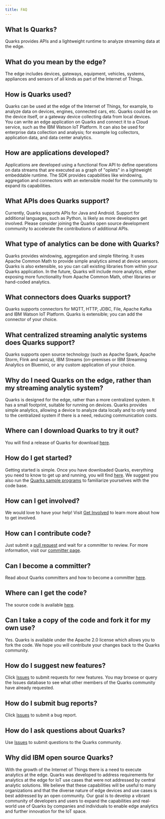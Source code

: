 ```yaml
---
title: FAQ  
---
```

## What Is Quarks?

Quarks provides APIs and a lightweight runtime to analyze streaming data at the edge.

## What do you mean by the edge?

The edge includes devices, gateways, equipment, vehicles, systems, appliances and sensors of all kinds as part of the Internet of Things.

## How is Quarks used?

Quarks can be used at the edge of the Internet of Things, for example, to analyze data on devices, engines, connected cars, etc.  Quarks could be on the device itself, or a gateway device collecting data from local devices.  You can write an edge application on Quarks and connect it to a Cloud service, such as the IBM Watson IoT Platform. It can also be used for enterprise data collection and analysis; for example log collectors, application data, and data center analytics.

## How are applications developed?

Applications are developed using a functional flow API to define operations on data streams that are executed as a graph of "oplets" in a lightweight embeddable runtime.  The SDK provides capabilities like windowing, aggregation and connectors with an extensible model for the community to expand its capabilities.

## What APIs does Quarks support?

Currently, Quarks supports APIs for Java and Android. Support for additional languages, such as Python, is likely as more developers get involved.  Please consider joining the Quarks open source development community to accelerate the contributions of additional APIs.

## What type of analytics can be done with Quarks?

Quarks provides windowing, aggregation and simple filtering. It uses Apache Common Math to provide simple analytics aimed at device sensors.  Quarks is also extensible, so you can call existing libraries from within your Quarks application.  In the future, Quarks will include more analytics, either exposing more functionality from Apache Common Math, other libraries or hand-coded analytics.

## What connectors does Quarks support?

Quarks supports connectors for MQTT, HTTP, JDBC, File, Apache Kafka and IBM Watson IoT Platform.  Quarks is extensible; you can add the connector of your choice.

## What centralized streaming analytic systems does Quarks support?

Quarks supports open source technology (such as Apache Spark, Apache Storm, Flink and samza), IBM Streams (on-premises or IBM Streaming Analytics on Bluemix), or any custom application of your choice.

## Why do I need Quarks on the edge, rather than my streaming analytic system?

Quarks is designed for the edge, rather than a more centralized system.  It has a small footprint, suitable for running on devices.  Quarks provides simple analytics, allowing a device to analyze data locally and to only send to the centralized system if there is a need, reducing communication costs.

## Where can I download Quarks to try it out?

You will find a release of Quarks for download [here](https://github.com/quarks-edge/quarks/releases/latest).

## How do I get started?

Getting started is simple. Once you have downloaded Quarks, everything you need to know to get up and running, you will find [here](quarks-getting-started). We suggest you also run the [Quarks sample programs](samples) to familiarize yourselves with the code base.

## How can I get involved?

 We would love to have your help! Visit [Get Involved](getinvolved) to learn more about how to get involved.

## How can I contribute code?

Just submit a [pull request](https://github.com/quarks-edge/quarks/pulls) and wait for a committer to review.  For more information, visit our [committer page](committers).

## Can I become a committer?

Read about Quarks committers and how to become a committer [here](committers).

## Where can I get the code?

The source code is available [here](https://github.com/quarks-edge/quarks/).

## Can I take a copy of the code and fork it for my own use?

Yes. Quarks is available under the Apache 2.0 license which allows you to fork the code.  We hope you will contribute your changes back to the Quarks community.

## How do I suggest new features?

Click [Issues](https://github.com/quarks-edge/quarks/issues) to submit requests for new features. You may browse or query the Issues database to see what other members of the Quarks community have already requested.

## How do I submit bug reports?

Click [Issues](https://github.com/quarks-edge/quarks/issues) to submit a bug report.

## How do I ask questions about Quarks?

Use [Issues](https://github.com/quarks-edge/quarks/issues) to submit questions to the Quarks community.

## Why did IBM open source Quarks?

With the growth of the Internet of Things there is a need to execute analytics at the edge. Quarks was developed to address requirements for analytics at the edge for IoT use cases that were not addressed by central analytic solutions.  We believe that these capabilities will be useful to many organizations and that the diverse nature of edge devices and use cases is best addressed by an open community.  Our goal is to develop a vibrant community of developers and users to expand the capabilities and real-world use of Quarks by companies and individuals to enable edge analytics and further innovation for the IoT space.
